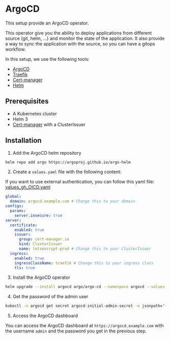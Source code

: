 # ArgoCD

This setup provide an ArgoCD operator.

This operator give you the ability to deploy applications from different source (git, helm, ...) and monitor the state of the application.
It also provide a way to sync the application with the source, so you can have a gitops workflow.

In this setup, we use the following tools:
- [ArgoCD](https://argoproj.github.io/argo-cd/)
- [Traefik](https://doc.traefik.io/traefik/)
- [Cert-manager](https://cert-manager.io/)
- [Helm](https://helm.sh/)

## Prerequisites

- A Kubernetes cluster
- Helm 3
- [Cert-manager](../cert-manager/README.md) with a ClusterIssuer

## Installation

1. Add the ArgoCD helm repository

```bash
helm repo add argo https://argoproj.github.io/argo-helm
```

2. Create a `values.yaml` file with the following content:

If you want to use external authentication, you can follow this yaml file: [values_gh_OICD.yaml](./values_gh_OICD.yaml)

```yaml
global:
  domain: argocd.example.com # Change this to your domain
configs:
  params:
    server.insecure: true
server:
  certificate:
    enabled: true
    issuer:
      group: cert-manager.io
      kind: ClusterIssuer
      name: letsencrypt-prod # Change this to your ClusterIssuer
  ingress:
    enabled: true
    ingressClassName: traefik # Change this to your ingress class
    tls: true

```

3. Install the ArgoCD operator

```bash
helm upgrade --install argocd argo/argo-cd --namespace argocd --values values.yaml --create-namespace
```

4. Get the password of the admin user

```bash
kubectl -n argocd get secret argocd-initial-admin-secret -o jsonpath="{.data.password}" | base64 -d
```

5. Access the ArgoCD dashboard

You can access the ArgoCD dashboard at `https://argocd.example.com` with the username `admin` and the password you get in the previous step.

